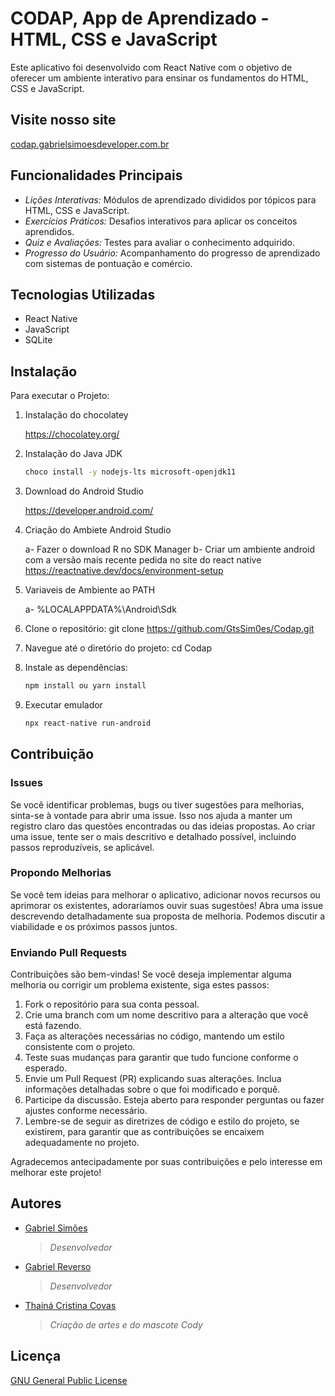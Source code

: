 # CODAP, App de Aprendizado - HTML, CSS e JavaScript

Este aplicativo foi desenvolvido com React Native com o objetivo de oferecer um ambiente interativo para ensinar os fundamentos do HTML, CSS e JavaScript.

## Visite nosso site
[codap.gabrielsimoesdeveloper.com.br](https://codap.gabrielsimoesdeveloper.com.br)

## Funcionalidades Principais

- *Lições Interativas:* Módulos de aprendizado divididos por tópicos para HTML, CSS e JavaScript.
- *Exercícios Práticos:* Desafios interativos para aplicar os conceitos aprendidos.
- *Quiz e Avaliações:* Testes para avaliar o conhecimento adquirido.
- *Progresso do Usuário:* Acompanhamento do progresso de aprendizado com sistemas de pontuação e comércio.

## Tecnologias Utilizadas

- React Native
- JavaScript
- SQLite

## Instalação

Para executar o Projeto:

1. Instalação do chocolatey

    https://chocolatey.org/

2. Instalação do Java JDK
    ```bash
    choco install -y nodejs-lts microsoft-openjdk11
    ```

3. Download do Android Studio 

    https://developer.android.com/

4. Criação do Ambiete Android Studio

    a- Fazer o download R no SDK Manager
    b- Criar um ambiente android com a versão mais recente pedida no site do react native
    https://reactnative.dev/docs/environment-setup

5. Variaveis de Ambiente ao PATH

    a- %LOCALAPPDATA%\Android\Sdk

6. Clone o repositório: git clone https://github.com/GtsSim0es/Codap.git

7. Navegue até o diretório do projeto: cd Codap

8. Instale as dependências:
    ```bash
    npm install ou yarn install
    ```

9. Executar emulador
    ```bash
    npx react-native run-android
    ```

## Contribuição

### Issues
Se você identificar problemas, bugs ou tiver sugestões para melhorias, sinta-se à vontade para abrir uma issue. Isso nos ajuda a manter um registro claro das questões encontradas ou das ideias propostas. Ao criar uma issue, tente ser o mais descritivo e detalhado possível, incluindo passos reproduzíveis, se aplicável.

### Propondo Melhorias
Se você tem ideias para melhorar o aplicativo, adicionar novos recursos ou aprimorar os existentes, adoraríamos ouvir suas sugestões! Abra uma issue descrevendo detalhadamente sua proposta de melhoria. Podemos discutir a viabilidade e os próximos passos juntos.

### Enviando Pull Requests
Contribuições são bem-vindas! Se você deseja implementar alguma melhoria ou corrigir um problema existente, siga estes passos:

1. Fork o repositório para sua conta pessoal.
2. Crie uma branch com um nome descritivo para a alteração que você está fazendo.
3. Faça as alterações necessárias no código, mantendo um estilo consistente com o projeto.
4. Teste suas mudanças para garantir que tudo funcione conforme o esperado.
5. Envie um Pull Request (PR) explicando suas alterações. Inclua informações detalhadas sobre o que foi modificado e porquê.
6. Participe da discussão. Esteja aberto para responder perguntas ou fazer ajustes conforme necessário.
7. Lembre-se de seguir as diretrizes de código e estilo do projeto, se existirem, para garantir que as contribuições se encaixem adequadamente no projeto.

Agradecemos antecipadamente por suas contribuições e pelo interesse em melhorar este projeto!

## Autores

- [Gabriel Simões](https://gabrielsimoesdeveloper.com.br/)

  > _Desenvolvedor_

- [Gabriel Reverso](https://github.com/GabrielReverso)

  > _Desenvolvedor_

- [Thainá Cristina Covas](mailto:thainacristina.covas@gmail.com)

  > _Criação de artes e do mascote Cody_

## Licença

[GNU General Public License](https://choosealicense.com/licenses/gpl-3.0/)
